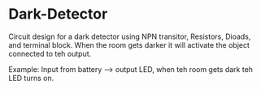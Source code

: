 # Dark-Detector

Circuit design for a dark detector using NPN transitor, Resistors, Dioads, and terminal block.
 When the room gets darker it will activate the object connected to teh output.
 
 Example:
 Input from battery --> output LED, when teh room gets dark teh LED turns on.
